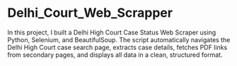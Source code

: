# Delhi_Court_Web_Scrapper
In this project, I built a Delhi High Court Case Status Web Scraper using Python, Selenium, and BeautifulSoup. The script automatically navigates the Delhi High Court case search page, extracts case details, fetches PDF links from secondary pages, and displays all data in a clean, structured format.
